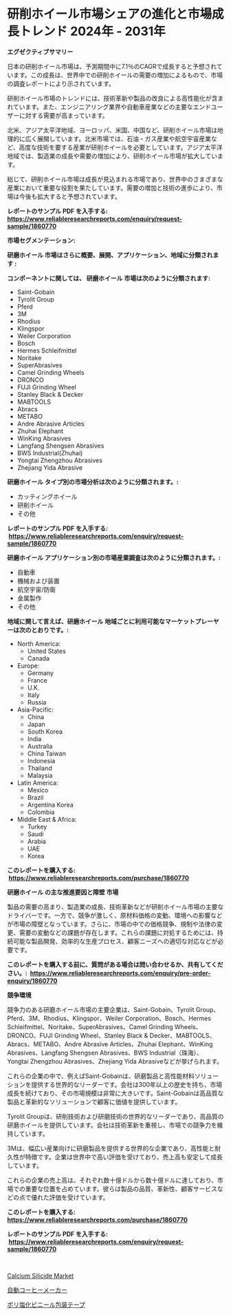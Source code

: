 <p><h1>研削ホイール市場シェアの進化と市場成長トレンド 2024年 - 2031年</h1></p><p><strong>エグゼクティブサマリー</strong></p>
<p><p>日本の研削ホイール市場は、予測期間中に7.1％のCAGRで成長すると予想されています。この成長は、世界中での研削ホイールの需要の増加によるもので、市場の調査レポートにより示されています。</p><p>研削ホイール市場のトレンドには、技術革新や製品の改良による高性能化が含まれています。また、エンジニアリング業界や自動車産業などの主要なエンドユーザーに対する需要が高まっています。</p><p>北米、アジア太平洋地域、ヨーロッパ、米国、中国など、研削ホイール市場は地理的に広く展開しています。北米市場では、石油・ガス産業や航空宇宙産業など、高度な技術を要する産業が研削ホイールを必要としています。アジア太平洋地域では、製造業の成長や需要の増加により、研削ホイール市場が拡大しています。</p><p>総じて、研削ホイール市場は成長が見込まれる市場であり、世界中のさまざまな産業において重要な役割を果たしています。需要の増加と技術の進歩により、市場は今後も拡大すると予想されています。</p></p>
<p><strong>レポートのサンプル PDF を入手する: <a href="https://www.reliableresearchreports.com/enquiry/request-sample/1860770">https://www.reliableresearchreports.com/enquiry/request-sample/1860770</a></strong></p>
<p><strong>市場セグメンテーション:</strong></p>
<p><strong> 研磨ホイール 市場はさらに概要、展開、アプリケーション、地域に分類されます :</strong></p>
<p><strong>コンポーネントに関しては、 研磨ホイール 市場は次のように分類されます: &nbsp;</strong></p>
<p><ul><li>Saint-Gobain</li><li>Tyrolit Group</li><li>Pferd</li><li>3M</li><li>Rhodius</li><li>Klingspor</li><li>Weiler Corporation</li><li>Bosch</li><li>Hermes Schleifmittel</li><li>Noritake</li><li>SuperAbrasives</li><li>Camel Grinding Wheels</li><li>DRONCO</li><li>FUJI Grinding Wheel</li><li>Stanley Black & Decker</li><li>MABTOOLS</li><li>Abracs</li><li>METABO</li><li>Andre Abrasive Articles</li><li>Zhuhai Elephant</li><li>WinKing Abrasives</li><li>Langfang Shengsen Abrasives</li><li>BWS Industrial(Zhuhai)</li><li>Yongtai Zhengzhou Abrasives</li><li>Zhejiang Yida Abrasive</li></ul></p>
<p><strong> 研磨ホイール タイプ別の市場分析は次のように分類されます。:</strong></p>
<p><ul><li>カッティングホイール</li><li>研削ホイール</li><li>その他</li></ul></p>
<p><strong>レポートのサンプル PDF を入手する: &nbsp;<a href="https://www.reliableresearchreports.com/enquiry/request-sample/1860770">https://www.reliableresearchreports.com/enquiry/request-sample/1860770</a></strong></p>
<p><strong> 研磨ホイール アプリケーション別の市場産業調査は次のように分類されます。:</strong></p>
<p><ul><li>自動車</li><li>機械および装置</li><li>航空宇宙/防衛</li><li>金属製作</li><li>その他</li></ul></p>
<p><strong>地域に関して言えば、研磨ホイール 地域ごとに利用可能なマーケットプレーヤーは次のとおりです。:</strong></p>
<p><ul>
    <li>
        North America:
        <ul>
            <li>United States</li>
            <li>Canada</li>
        </ul>
    </li>
    <li>
        Europe:
        <ul>
            <li>Germany</li>
            <li>France</li>
            <li>U.K.</li>
            <li>Italy</li>
            <li>Russia</li>
        </ul>
    </li>
    <li>
        Asia-Pacific:
        <ul>
            <li>China</li>
            <li>Japan</li>
            <li>South Korea</li>
            <li>India</li>
            <li>Australia</li>
            <li>China Taiwan</li>
            <li>Indonesia</li>
            <li>Thailand</li>
            <li>Malaysia</li>
        </ul>
    </li>
    <li>
        Latin America:
        <ul>
            <li>Mexico</li>
            <li>Brazil</li>
            <li>Argentina Korea</li>
            <li>Colombia</li>
        </ul>
    </li>
    <li>
        Middle East & Africa:
        <ul>
            <li>Turkey</li>
            <li>Saudi</li>
            <li>Arabia</li>
            <li>UAE</li>
            <li>Korea</li>
        </ul>
    </li>
    </ul></p>
<p><strong>このレポートを購入する: &nbsp;<a href="https://www.reliableresearchreports.com/purchase/1860770">https://www.reliableresearchreports.com/purchase/1860770</a></strong></p>
<p><strong>研磨ホイール の主な推進要因と障壁 市場</strong></p>
<p><p>製品の需要の高まり、製造業の成長、技術革新などが研削ホイール市場の主要なドライバーです。一方で、競争が激しく、原材料価格の変動、環境への影響などが市場の障壁となっています。さらに、市場の中での価格競争、規制や法律の変更、需要の変動などの課題が存在します。これらの課題に対処するためには、持続可能な製品開発、効率的な生産プロセス、顧客ニーズへの適切な対応などが必要です。</p></p>
<p><strong>このレポートを購入する前に、質問がある場合は問い合わせるか、共有してください。:&nbsp; <a href="https://www.reliableresearchreports.com/enquiry/pre-order-enquiry/1860770">https://www.reliableresearchreports.com/enquiry/pre-order-enquiry/1860770</a></strong></p>
<p><strong>競争環境</strong></p>
<p><p>競争力のある研磨ホイール市場の主要企業は、Saint-Gobain、Tyrolit Group、Pferd、3M、Rhodius、Klingspor、Weiler Corporation、Bosch、Hermes Schleifmittel、Noritake、SuperAbrasives、Camel Grinding Wheels、DRONCO、FUJI Grinding Wheel、Stanley Black & Decker、MABTOOLS、Abracs、METABO、Andre Abrasive Articles、Zhuhai Elephant、WinKing Abrasives、Langfang Shengsen Abrasives、BWS Industrial（珠海）、Yongtai Zhengzhou Abrasives、Zhejiang Yida Abrasiveなどが挙げられます。</p><p>これらの企業の中で、例えばSaint-Gobainは、研磨製品と高性能材料ソリューションを提供する世界的なリーダーです。会社は300年以上の歴史を持ち、市場成長を続けており、その市場規模は非常に大きいです。Saint-Gobainは高品質な製品と革新的なソリューションで顧客に価値を提供しています。</p><p>Tyrolit Groupは、研削技術および研磨技術の世界的なリーダーであり、高品質の研磨ホイールを提供しています。会社は技術革新を重視し、市場での競争力を維持しています。</p><p>3Mは、幅広い産業向けに研磨製品を提供する世界的な企業であり、高性能と耐久性が特徴です。企業は世界中で高い評価を受けており、売上高も安定して成長しています。</p><p>これらの企業の売上高は、それぞれ数十億ドルから数十億ドルに達しており、市場での重要な位置を占めています。彼らは製品の品質、革新性、顧客サービスなどの点で優れた評価を受けています。</p></p>
<p><strong>このレポートを購入する: &nbsp; <a href="https://www.reliableresearchreports.com/purchase/1860770">https://www.reliableresearchreports.com/purchase/1860770</a></strong></p>
<p><strong>レポートのサンプル PDF を入手する: &nbsp;<a href="https://www.reliableresearchreports.com/enquiry/request-sample/1860770">https://www.reliableresearchreports.com/enquiry/request-sample/1860770</a></strong><strong></strong></p>
<p>&nbsp;</p>
<p><p><a href="https://github.com/Glendatilghmankmgz0rbhwpy/Market-Research-Report-List-1/blob/main/calcium-silicide-market.md">Calcium Silicide Market</a></p><p><a href="https://medium.com/@bl2501989/%E8%87%AA%E5%8B%95%E3%82%B3%E3%83%BC%E3%83%92%E3%83%BC%E3%83%A1%E3%83%BC%E3%82%AB%E3%83%BC%E5%B8%82%E5%A0%B4-%E5%B8%82%E5%A0%B4cagr-%E5%B8%82%E5%A0%B4%E3%83%88%E3%83%AC%E3%83%B3%E3%83%89-%E3%81%8A%E3%82%88%E3%81%B3%E6%88%90%E9%95%B7%E6%88%A6%E7%95%A5%E3%81%AB%E9%96%A2%E3%81%99%E3%82%8B%E8%A6%8B%E8%AD%98-0b4a18c103f5">自動コーヒーメーカー</a></p><p><a href="https://medium.com/@shade463/pvc%E3%83%91%E3%83%83%E3%82%B1%E3%83%BC%E3%82%B8%E3%83%86%E3%83%BC%E3%83%97%E3%81%AE%E5%B8%82%E5%A0%B4%E8%AA%BF%E6%9F%BB%E3%83%AC%E3%83%9D%E3%83%BC%E3%83%88-%E3%81%9D%E3%81%AE%E6%AD%B4%E5%8F%B2%E3%81%A82031%E5%B9%B4%E3%81%BE%E3%81%A7%E3%81%AE%E4%BA%88%E6%B8%AC-06617ead318e">ポリ塩化ビニール包装テープ</a></p></p>